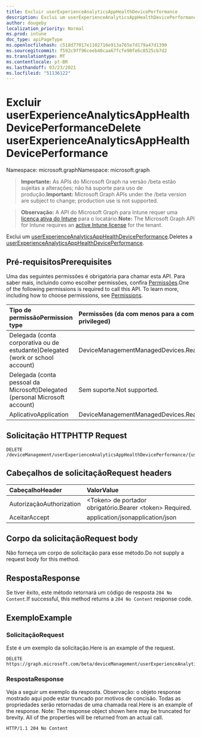 ```yaml
---
title: Excluir userExperienceAnalyticsAppHealthDevicePerformance
description: Exclui um userExperienceAnalyticsAppHealthDevicePerformance.
author: dougeby
localization_priority: Normal
ms.prod: intune
doc_type: apiPageType
ms.openlocfilehash: c518d77017e1102716e913a765e7d179a47d1390
ms.sourcegitcommit: f592c9ff96ceeb40caa67fcfe90fe6c8525cb7d2
ms.translationtype: MT
ms.contentlocale: pt-BR
ms.lasthandoff: 03/23/2021
ms.locfileid: "51136122"
---
```

# <a name="delete-userexperienceanalyticsapphealthdeviceperformance"></a><span data-ttu-id="f8c4e-103">Excluir userExperienceAnalyticsAppHealthDevicePerformance</span><span class="sxs-lookup"><span data-stu-id="f8c4e-103">Delete userExperienceAnalyticsAppHealthDevicePerformance</span></span>

<span data-ttu-id="f8c4e-104">Namespace: microsoft.graph</span><span class="sxs-lookup"><span data-stu-id="f8c4e-104">Namespace: microsoft.graph</span></span>

> <span data-ttu-id="f8c4e-105">**Importante:** As APIs do Microsoft Graph na versão /beta estão sujeitas a alterações; não há suporte para uso de produção.</span><span class="sxs-lookup"><span data-stu-id="f8c4e-105">**Important:** Microsoft Graph APIs under the /beta version are subject to change; production use is not supported.</span></span>

> <span data-ttu-id="f8c4e-106">**Observação:** A API do Microsoft Graph para Intune requer uma [licença ativa do Intune](https://go.microsoft.com/fwlink/?linkid=839381) para o locatário.</span><span class="sxs-lookup"><span data-stu-id="f8c4e-106">**Note:** The Microsoft Graph API for Intune requires an [active Intune license](https://go.microsoft.com/fwlink/?linkid=839381) for the tenant.</span></span>

<span data-ttu-id="f8c4e-107">Exclui um [userExperienceAnalyticsAppHealthDevicePerformance](../resources/intune-devices-userexperienceanalyticsapphealthdeviceperformance.md).</span><span class="sxs-lookup"><span data-stu-id="f8c4e-107">Deletes a [userExperienceAnalyticsAppHealthDevicePerformance](../resources/intune-devices-userexperienceanalyticsapphealthdeviceperformance.md).</span></span>

## <a name="prerequisites"></a><span data-ttu-id="f8c4e-108">Pré-requisitos</span><span class="sxs-lookup"><span data-stu-id="f8c4e-108">Prerequisites</span></span>
<span data-ttu-id="f8c4e-p101">Uma das seguintes permissões é obrigatória para chamar esta API. Para saber mais, incluindo como escolher permissões, confira [Permissões](/graph/permissions-reference).</span><span class="sxs-lookup"><span data-stu-id="f8c4e-p101">One of the following permissions is required to call this API. To learn more, including how to choose permissions, see [Permissions](/graph/permissions-reference).</span></span>

|<span data-ttu-id="f8c4e-111">Tipo de permissão</span><span class="sxs-lookup"><span data-stu-id="f8c4e-111">Permission type</span></span>|<span data-ttu-id="f8c4e-112">Permissões (da com menos para a com mais privilégios)</span><span class="sxs-lookup"><span data-stu-id="f8c4e-112">Permissions (from least to most privileged)</span></span>|
|:---|:---|
|<span data-ttu-id="f8c4e-113">Delegada (conta corporativa ou de estudante)</span><span class="sxs-lookup"><span data-stu-id="f8c4e-113">Delegated (work or school account)</span></span>|<span data-ttu-id="f8c4e-114">DeviceManagementManagedDevices.ReadWrite.All</span><span class="sxs-lookup"><span data-stu-id="f8c4e-114">DeviceManagementManagedDevices.ReadWrite.All</span></span>|
|<span data-ttu-id="f8c4e-115">Delegada (conta pessoal da Microsoft)</span><span class="sxs-lookup"><span data-stu-id="f8c4e-115">Delegated (personal Microsoft account)</span></span>|<span data-ttu-id="f8c4e-116">Sem suporte.</span><span class="sxs-lookup"><span data-stu-id="f8c4e-116">Not supported.</span></span>|
|<span data-ttu-id="f8c4e-117">Aplicativo</span><span class="sxs-lookup"><span data-stu-id="f8c4e-117">Application</span></span>|<span data-ttu-id="f8c4e-118">DeviceManagementManagedDevices.ReadWrite.All</span><span class="sxs-lookup"><span data-stu-id="f8c4e-118">DeviceManagementManagedDevices.ReadWrite.All</span></span>|

## <a name="http-request"></a><span data-ttu-id="f8c4e-119">Solicitação HTTP</span><span class="sxs-lookup"><span data-stu-id="f8c4e-119">HTTP Request</span></span>
<!-- {
  "blockType": "ignored"
}
-->
``` http
DELETE /deviceManagement/userExperienceAnalyticsAppHealthDevicePerformance/{userExperienceAnalyticsAppHealthDevicePerformanceId}
```

## <a name="request-headers"></a><span data-ttu-id="f8c4e-120">Cabeçalhos de solicitação</span><span class="sxs-lookup"><span data-stu-id="f8c4e-120">Request headers</span></span>
|<span data-ttu-id="f8c4e-121">Cabeçalho</span><span class="sxs-lookup"><span data-stu-id="f8c4e-121">Header</span></span>|<span data-ttu-id="f8c4e-122">Valor</span><span class="sxs-lookup"><span data-stu-id="f8c4e-122">Value</span></span>|
|:---|:---|
|<span data-ttu-id="f8c4e-123">Autorização</span><span class="sxs-lookup"><span data-stu-id="f8c4e-123">Authorization</span></span>|<span data-ttu-id="f8c4e-124">&lt;Token&gt; de portador obrigatório.</span><span class="sxs-lookup"><span data-stu-id="f8c4e-124">Bearer &lt;token&gt; Required.</span></span>|
|<span data-ttu-id="f8c4e-125">Aceitar</span><span class="sxs-lookup"><span data-stu-id="f8c4e-125">Accept</span></span>|<span data-ttu-id="f8c4e-126">application/json</span><span class="sxs-lookup"><span data-stu-id="f8c4e-126">application/json</span></span>|

## <a name="request-body"></a><span data-ttu-id="f8c4e-127">Corpo da solicitação</span><span class="sxs-lookup"><span data-stu-id="f8c4e-127">Request body</span></span>
<span data-ttu-id="f8c4e-128">Não forneça um corpo de solicitação para esse método.</span><span class="sxs-lookup"><span data-stu-id="f8c4e-128">Do not supply a request body for this method.</span></span>

## <a name="response"></a><span data-ttu-id="f8c4e-129">Resposta</span><span class="sxs-lookup"><span data-stu-id="f8c4e-129">Response</span></span>
<span data-ttu-id="f8c4e-130">Se tiver êxito, este método retornará um código de resposta `204 No Content`.</span><span class="sxs-lookup"><span data-stu-id="f8c4e-130">If successful, this method returns a `204 No Content` response code.</span></span>

## <a name="example"></a><span data-ttu-id="f8c4e-131">Exemplo</span><span class="sxs-lookup"><span data-stu-id="f8c4e-131">Example</span></span>

### <a name="request"></a><span data-ttu-id="f8c4e-132">Solicitação</span><span class="sxs-lookup"><span data-stu-id="f8c4e-132">Request</span></span>
<span data-ttu-id="f8c4e-133">Este é um exemplo da solicitação.</span><span class="sxs-lookup"><span data-stu-id="f8c4e-133">Here is an example of the request.</span></span>
``` http
DELETE https://graph.microsoft.com/beta/deviceManagement/userExperienceAnalyticsAppHealthDevicePerformance/{userExperienceAnalyticsAppHealthDevicePerformanceId}
```

### <a name="response"></a><span data-ttu-id="f8c4e-134">Resposta</span><span class="sxs-lookup"><span data-stu-id="f8c4e-134">Response</span></span>
<span data-ttu-id="f8c4e-p102">Veja a seguir um exemplo da resposta. Observação: o objeto response mostrado aqui pode estar truncado por motivos de concisão. Todas as propriedades serão retornadas de uma chamada real.</span><span class="sxs-lookup"><span data-stu-id="f8c4e-p102">Here is an example of the response. Note: The response object shown here may be truncated for brevity. All of the properties will be returned from an actual call.</span></span>
``` http
HTTP/1.1 204 No Content
```




